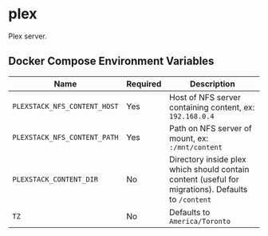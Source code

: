# plex

Plex server.

## Docker Compose Environment Variables

| Name | Required | Description
|---|---|---
| `PLEXSTACK_NFS_CONTENT_HOST`  | Yes | Host of NFS server containing content, ex: `192.168.0.4`
| `PLEXSTACK_NFS_CONTENT_PATH`  | Yes | Path on NFS server of mount, ex: `:/mnt/content`
| `PLEXSTACK_CONTENT_DIR`       | No | Directory inside plex which should contain content (useful for migrations). Defaults to `/content`
| `TZ`  | No  | Defaults to `America/Toronto`